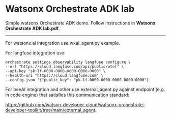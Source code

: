 
# Watsonx Orchestrate ADK lab
Simple watsonx Orchestrate ADK demo. Follow instructions in **Watsonx Orchestrate ADK lab.pdf**.

---- 
For watsonx.ai integration use wxai_agent.py example.

For langfuse integration use:

```console
orchestrate settings observability langfuse configure \
--url "https://cloud.langfuse.com/api/public/otel" \
--api-key "sk-lf-0000-0000-0000-0000-0000" \
--health-uri "https://cloud.langfuse.com" \
--config-json '{"public_key": "pk-lf-0000-0000-0000-0000-0000"}'
```

For beeAI integration and other use external_agent.py against endpoint (e.g. in code engine) that satisfies this communication standard:

https://github.com/watson-developer-cloud/watsonx-orchestrate-developer-toolkit/tree/main/external_agent.